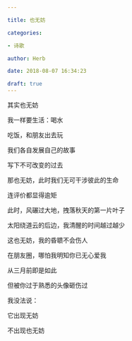 ```yaml
---

title: 也无妨

categories:

- 诗歌

author: Herb

date: 2018-08-07 16:34:23

draft: true
---
```


其实也无妨

我一样要生活：喝水

吃饭，和朋友出去玩



我们各自发展自己的故事

写下不可改变的过去

那也无妨，此时我们无可干涉彼此的生命

连评价都显得逾矩



此时，风碾过大地，拽落秋天的第一片叶子

太阳绕道云的后边，我清醒的时间越过越少

这也无妨，我的昏聩不会伤人



在朋友圈，哪怕我明知你已无心爱我

从三月前即是如此

但被你过于熟悉的头像砸伤过

我没法说：

它出现无妨

不出现也无妨